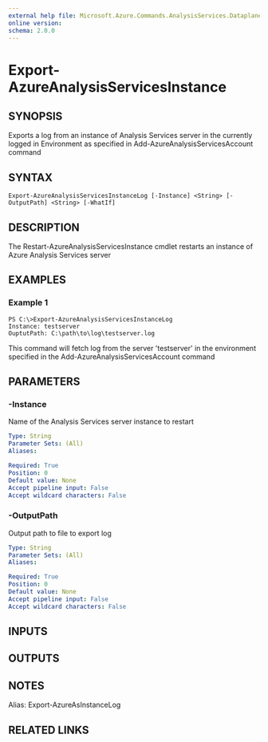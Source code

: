 ```yaml
---
external help file: Microsoft.Azure.Commands.AnalysisServices.Dataplane.dll-Help.xml
online version: 
schema: 2.0.0
---
```


# Export-AzureAnalysisServicesInstance

## SYNOPSIS
Exports a log from an instance of Analysis Services server in the currently logged in Environment as specified in Add-AzureAnalysisServicesAccount command

## SYNTAX

```
Export-AzureAnalysisServicesInstanceLog [-Instance] <String> [-OutputPath] <String> [-WhatIf]
```

## DESCRIPTION
The Restart-AzureAnalysisServicesInstance cmdlet restarts an instance of Azure Analysis Services server

## EXAMPLES

### Example 1
```
PS C:\>Export-AzureAnalysisServicesInstanceLog
Instance: testserver
OuptutPath: C:\path\to\log\testserver.log
```

This command will fetch log from the server 'testserver' in the environment specified in the Add-AzureAnalysisServicesAccount command

## PARAMETERS

### -Instance
Name of the Analysis Services server instance to restart

```yaml
Type: String
Parameter Sets: (All)
Aliases: 

Required: True
Position: 0
Default value: None
Accept pipeline input: False
Accept wildcard characters: False
```

### -OutputPath
Output path to file to export log

```yaml
Type: String
Parameter Sets: (All)
Aliases: 

Required: True
Position: 0
Default value: None
Accept pipeline input: False
Accept wildcard characters: False
```

## INPUTS

## OUTPUTS

## NOTES
Alias: Export-AzureAsInstanceLog

## RELATED LINKS


